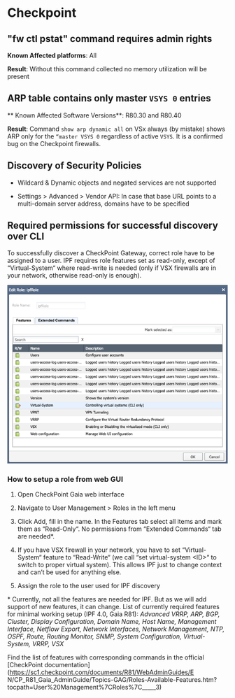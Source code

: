 # Checkpoint

## "fw ctl pstat" command requires admin rights

**Known Affected platforms**: All

**Result**: Without this command collected no memory utilization will be present

## ARP table contains only master `VSYS 0` entries

** Known Affected Software Versions**: R80.30 and R80.40

**Result**: Command `show arp dynamic all` on VSx always (by mistake) shows ARP only for the `“master VSYS 0` regardless of active `VSYS`. It is a confirmed bug on the Checkpoint firewalls.

## Discovery of Security Policies

-   Wildcard & Dynamic objects and negated services are not supported

-   Settings > Advanced > Vendor API: In case that base URL points to a
    multi-domain server address, domains have to be specified

## Required permissions for successful discovery over CLI

To successfully discover a CheckPoint Gateway, correct role have to be
assigned to a user. IPF requires role features set as read-only, except
of “Virtual-System“ where read-write is needed (only if VSX firewalls
are in your network, otherwise read-only is enough).

![](checkpoint/checkpoint_role.png)

### How to setup a role from web GUI

1.  Open CheckPoint Gaia web interface

2.  Navigate to User Management > Roles in the left menu

3.  Click Add, fill in the name. In the Features tab select all items
    and mark them as “Read-Only“. No permissions from “Extended
    Commands“ tab are needed\*.

4.  If you have VSX firewall in your network, you have to set
    “Virtual-System“ feature to “Read-Write“ (we call “set
    virtual-system \<ID>“ to switch to proper virtual system). This
    allows IPF just to change context and can’t be used for anything
    else.

5.  Assign the role to the user used for IPF discovery

\* Currently, not all the features are needed for IPF. But as we will
add support of new features, it can change. List of currently required
features for minimal working setup (IPF 4.0, Gaia R81): *Advanced VRRP,
ARP, BGP, Cluster, Display Configuration, Domain Name, Host Name,
Management Interface, Netflow Export, Network Interfaces, Network
Management, NTP, OSPF, Route, Routing Monitor, SNMP, System
Configuration, Virtual-System, VRRP, VSX*

Find the list of features with corresponding commands in the official [CheckPoint documentation](https://sc1.checkpoint.com/documents/R81/WebAdminGuides/E
N/CP_R81_Gaia_AdminGuide/Topics-GAG/Roles-Available-Features.htm?tocpath=User%20Management%7CRoles%7C_____3)
